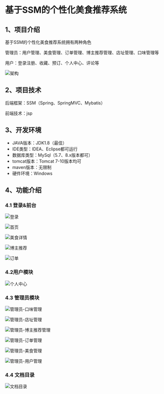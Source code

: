 # 基于SSM的个性化美食推荐系统



## 1、项目介绍

基于SSM的个性化美食推荐系统拥有两种角色

管理员：用户管理、美食管理、订单管理、博主推荐管理、店址管理、口味管理等

用户：登录注册、收藏、预订、个人中心、评论等

![架构](https://www.codeshop.fun/Typora-Images/202409112141653.jpg)

## 2、项目技术

后端框架：SSM（Spring、SpringMVC、Mybatis）

前端技术：jsp

## 3、开发环境

- JAVA版本：JDK1.8（最佳）
- IDE类型：IDEA、Eclipse都可运行
- 数据库类型：MySql（5.7、8.x版本都可） 
- tomcat版本：Tomcat 7-10版本均可
- maven版本：无限制
- 硬件环境：Windows


## 4、功能介绍

### 4.1 登录&前台

![登录](https://www.codeshop.fun/Typora-Images/202409112142331.jpg)

![首页](https://www.codeshop.fun/Typora-Images/202409112142999.jpg)

![美食详情](https://www.codeshop.fun/Typora-Images/202409112142199.jpg)

![博主推荐](https://www.codeshop.fun/Typora-Images/202409112142212.jpg)

![订单](https://www.codeshop.fun/Typora-Images/202409112142765.jpg)

### 4.2用户模块

![个人中心](https://www.codeshop.fun/Typora-Images/202409112142998.jpg)

### 4.3 管理员模块

![管理员-口味管理](https://www.codeshop.fun/Typora-Images/202409112142424.jpg)

![管理员-店址管理](https://www.codeshop.fun/Typora-Images/202409112142458.jpg)

![管理员-博主推荐管理](https://www.codeshop.fun/Typora-Images/202409112142515.jpg)

![管理员-订单管理](https://www.codeshop.fun/Typora-Images/202409112142478.jpg)

![管理员-美食管理](https://www.codeshop.fun/Typora-Images/202409112142534.jpg)

![管理员-用户管理](https://www.codeshop.fun/Typora-Images/202409112142496.jpg)

### 4.4 文档目录

![文档目录](https://www.codeshop.fun/Typora-Images/202409112142259.jpg)

